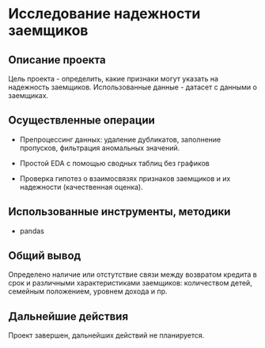 # Исследование надежности заемщиков

## Описание проекта

Цель проекта - определить, какие признаки могут указать на надежность заемщиков. Использованные данные - датасет с данными о заемщиках.

## Осуществленные операции

* Препроцессинг данных: удаление дубликатов, заполнение пропусков, фильтрация аномальных значений.

* Простой EDA с помощью сводных таблиц без графиков

* Проверка гипотез о взаимосвязях признаков заемщиков и их надежности (качественная оценка).

## Использованные инструменты, методики

* pandas

## Общий вывод

Определено наличие или отстутствие связи между возвратом кредита в срок и различными характеристиками заемщиков: количеством детей, семейным положением, уровнем дохода и пр.

## Дальнейшие действия

Проект завершен, дальнейших действий не планируется.
